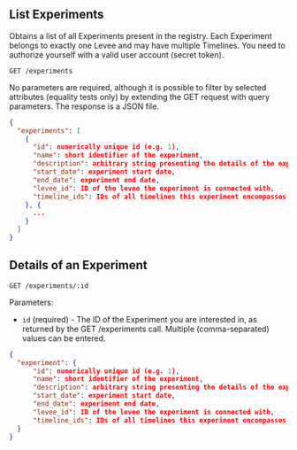 ## List Experiments

Obtains a list of all Experiments present in the registry. Each Experiment belongs to exactly one Levee and may have multiple Timelines. You need to authorize yourself with a valid user account (secret token).

```
GET /experiments
```
No parameters are required, although it is possible to filter by selected attributes (equality tests only) by extending the GET request with query parameters. The response is a JSON file.

```json
{
  "experiments": [
    {
      "id": numerically unique id (e.g. 1),
      "name": short identifier of the experiment,
      "description": arbitrary string presenting the details of the experiment,
      "start_date": experiment start date,
      "end_date": experiment end date,
      "levee_id": ID of the levee the experiment is connected with,
      "timeline_ids": IDs of all timelines this experiment encompasses.
    }, {
      ...
    }
  ]
}
```

## Details of an Experiment

```
GET /experiments/:id
```

Parameters:

+ `id` (required) - The ID of the Experiment you are interested in, as returned by the GET /experiments call. Multiple (comma-separated) values can be entered.

```json
{
  "experiment": {
      "id": numerically unique id (e.g. 1),
      "name": short identifier of the experiment,
      "description": arbitrary string presenting the details of the experiment,
      "start_date": experiment start date,
      "end_date": experiment end date,
      "levee_id": ID of the levee the experiment is connected with,
      "timeline_ids": IDs of all timelines this experiment encompasses.
  }
}
```
